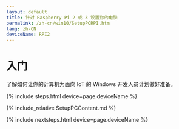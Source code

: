 ```yaml
---
layout: default
title: 针对 Raspberry Pi 2 或 3 设置你的电脑
permalink: /zh-cn/win10/SetupPCRPI.htm
lang: zh-CN
deviceName: RPI2
---
```


# 入门

了解如何让你的计算机为面向 IoT 的 Windows 开发人员计划做好准备。

{% include steps.html device=page.deviceName %}

{% include_relative SetupPCContent.md %}

{% include nextsteps.html device=page.deviceName %}


